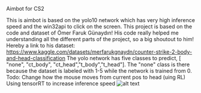 Aimbot for CS2

This is aimbot is based on the yolo10 network which has very high inference speed and the win32api to click on the screen.
This project is based on the code and dataset of Ömer Faruk Günaydın! 
His code really helped me understanding all the different parts of the project, so a big shoutout to him!
Hereby a link to his dataset: https://www.kaggle.com/datasets/merfarukgnaydn/counter-strike-2-body-and-head-classification
The yolo network has five classes to predict, [ "none", "ct_body", "ct_head","t_body","t_head"]. 
The "none" class is there because the dataset is labeled with 1-5 while the network is trained from 0.
Todo: 
  Change how the mouse moves from current pos to head (uing RL)
  Using tensorRT to increase inference speed
![alt text](https://github.com/Aimbot-CSGO-YOLO/main/Aim_screenshot.png?raw=true)
